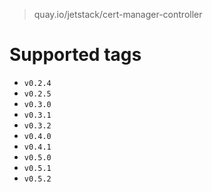 > quay.io/jetstack/cert-manager-controller

# Supported tags
- `v0.2.4`
- `v0.2.5`
- `v0.3.0`
- `v0.3.1`
- `v0.3.2`
- `v0.4.0`
- `v0.4.1`
- `v0.5.0`
- `v0.5.1`
- `v0.5.2`